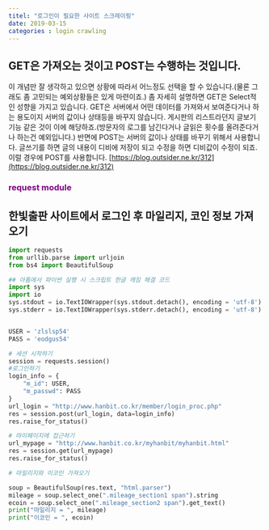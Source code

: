 ```yaml
---
titel: "로그인이 필요한 사이트 스크레이핑"
date: 2019-03-15
categories : login crawling
---
```


## GET은 가져오는 것이고 POST는 수행하는 것입니다.

이 개념만 잘 생각하고 있으면 상황에 따라서 어느정도 선택을 할 수 있습니다.(물론 그래도 좀 고민되는 예외상황들은 있게 마련이죠.) 좀 자세히 설명하면 GET은 Select적인 성향을 가지고 있습니다. GET은 서버에서 어떤 데이터를 가져와서 보여준다거나 하는 용도이지 서버의 값이나 상태등을 바꾸지 않습니다. 게시판의 리스트라던지 글보기 기능 같은 것이 이에 해당하죠.(방문자의 로그를 남긴다거나 글읽은 횟수를 올려준다거나 하는건 예외입니다.) 반면에 POST는 서버의 값이나 상태를 바꾸기 위해서 사용합니다. 글쓰기를 하면 글의 내용이 디비에 저장이 되고 수정을 하면 디비값이 수정이 되죠. 이럴 경우에 POST를 사용합니다.
[https://blog.outsider.ne.kr/312](https://blog.outsider.ne.kr/312)

### <span style="color:purple"> request module </span>




## 한빛출판 사이트에서 로그인 후 마일리지, 코인 정보 가져오기

```python
import requests
from urllib.parse import urljoin
from bs4 import BeautifulSoup

## 아톰에서 파이썬 실행 시 스크립트 한글 깨짐 해결 코드
import sys
import io
sys.stdout = io.TextIOWrapper(sys.stdout.detach(), encoding = 'utf-8')
sys.stderr = io.TextIOWrapper(sys.stderr.detach(), encoding = 'utf-8')


USER = 'zlslsp54'
PASS = 'eodgus54'

# 세션 시작하기
session = requests.session()
#로그인하기
login_info = {
    "m_id": USER,
    "m_passwd": PASS
}
url_login = "http://www.hanbit.co.kr/member/login_proc.php"
res = session.post(url_login, data=login_info)
res.raise_for_status()

# 마이페이지에 접근하기
url_mypage = "http://www.hanbit.co.kr/myhanbit/myhanbit.html"
res = session.get(url_mypage)
res.raise_for_status()

# 마일리지와 이코인 가져오기

soup = BeautifulSoup(res.text, "html.parser")
mileage = soup.select_one(".mileage_section1 span").string
ecoin = soup.select_one(".mileage_section2 span").get_text()
print("마일리지 = ", mileage)
print("이코인 = ", ecoin)
```
